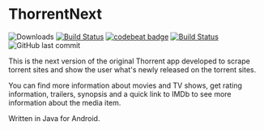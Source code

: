 # ThorrentNext

![Downloads](https://img.shields.io/badge/downloads-10-brightgreen.svg)
[![Build Status](https://app.bitrise.io/app/bab971bb0afe3463/status.svg?token=tFvB8XuRNBUtGCxzdhWCLA&branch=master)](https://app.bitrise.io/app/bab971bb0afe3463)
[![codebeat badge](https://codebeat.co/badges/e501e051-b059-4a45-831c-908f8c6021a0)](https://codebeat.co/projects/github-com-yonifra-thorrentnext-master)
[![Build Status](https://travis-ci.org/yonifra/ThorrentNext.svg?branch=master)](https://travis-ci.org/yonifra/ThorrentNext)
![GitHub last commit](https://img.shields.io/github/last-commit/yonifra/ThorrentNext)

This is the next version of the original Thorrent app developed to scrape torrent sites and show the user what's newly released on the torrent sites.

You can find more information about movies and TV shows, get rating information, trailers, synopsis and a quick link to IMDb to see more information about the media item.

Written in Java for Android.



